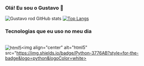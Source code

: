 ### Olá! Eu sou o Gustavo 👋


![Gustavo rod GitHub stats](https://github-readme-stats.vercel.app/api?username=gustavitos1&show_icons=true&theme=tokyonight)
[![Top Langs](https://github-readme-stats.vercel.app/api/top-langs/?username=gustavitos1&langs_count=8)](https://github.com/anuraghazra/github-readme-stats)

### Tecnologias que eu uso no meu dia

<div style="display: inline_block"></br>
<img align="center" alt="html5" src="https://img.shields.io/badge/Android-3DDC84?style=for-the-badge&logo=android&logoColor=white"&gt;

<img align="center" alt="html5" src="https://img.shields.io/badge/Python-3776AB?style=for-the-badge&logo=python&logoColor=white>

</div>
